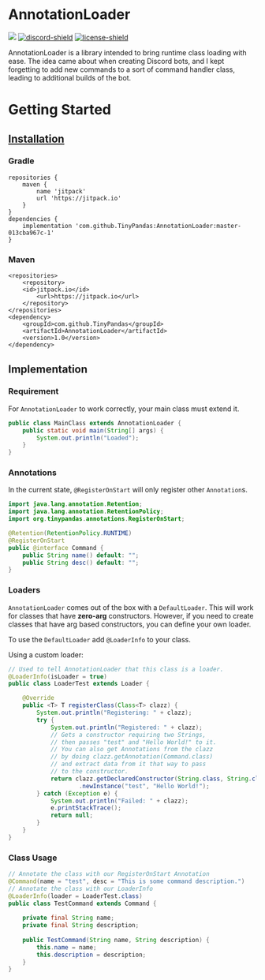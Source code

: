 [discord-invite]: https://discord.gg/w3BmYhkKUP
[discord-shield]: https://discord.com/api/guilds/546033322401464320/widget.png
[license]: https://github.com/TinyPandas/AnnotationLoader/tree/master/LICENSE
[license-shield]: https://img.shields.io/badge/License-GNUv3-blue

# AnnotationLoader
[![](https://jitpack.io/v/TinyPandas/AnnotationLoader.svg)](https://jitpack.io/#TinyPandas/AnnotationLoader)
[![discord-shield][]][discord-invite]
[![license-shield][]][license]

AnnotationLoader is a library intended to bring runtime class loading with ease.
The idea came about when creating Discord bots, and I kept forgetting to add new
commands to a sort of command handler class, leading to additional builds of the
bot.

# Getting Started
## <ins>Installation</ins>
### Gradle
```
repositories {
    maven {
        name 'jitpack'
        url 'https://jitpack.io'
    }
}
dependencies {
    implementation 'com.github.TinyPandas:AnnotationLoader:master-013cba967c-1'
}
```

### Maven
```
<repositories>
    <repository>
	<id>jitpack.io</id>
        <url>https://jitpack.io</url>
    </repository>
</repositories>
<dependency>
    <groupId>com.github.TinyPandas</groupId>
    <artifactId>AnnotationLoader</artifactId>
    <version>1.0</version>
</dependency>
```

## Implementation
### Requirement
For `AnnotationLoader` to work correctly, your main class must extend it.

```java
public class MainClass extends AnnotationLoader {
    public static void main(String[] args) {
        System.out.println("Loaded");
    }
}
```

### Annotations
In the current state, `@RegisterOnStart` will only register other `Annotation`s.

```java
import java.lang.annotation.Retention;
import java.lang.annotation.RetentionPolicy;
import org.tinypandas.annotations.RegisterOnStart;

@Retention(RetentionPolicy.RUNTIME)
@RegisterOnStart
public @interface Command {
    public String name() default: "";
    public String desc() default: "";
}
```

### Loaders
`AnnotationLoader` comes out of the box with a `DefaultLoader`. This will work
for classes that have **zero-arg** constructors. However, if you need to create
classes that have arg based constructors, you can define your own loader.

To use the `DefaultLoader` add `@LoaderInfo` to your class.

Using a custom loader:
```java
// Used to tell AnnotationLoader that this class is a loader.
@LoaderInfo(isLoader = true)
public class LoaderTest extends Loader {

    @Override
    public <T> T registerClass(Class<T> clazz) {
        System.out.println("Registering: " + clazz);
        try {
            System.out.println("Registered: " + clazz);
            // Gets a constructor requiring two Strings, 
            // then passes "test" and "Hello World!" to it.
            // You can also get Annotations from the clazz
            // by doing clazz.getAnnotation(Command.class)
            // and extract data from it that way to pass
            // to the constructor.
            return clazz.getDeclaredConstructor(String.class, String.class)
                    .newInstance("test", "Hello World!");
        } catch (Exception e) {
            System.out.println("Failed: " + clazz);
            e.printStackTrace();
            return null;
        }
    }
}
```

### Class Usage

```java
// Annotate the class with our RegisterOnStart Annotation
@Command(name = "test", desc = "This is some command description.")
// Annotate the class with our LoaderInfo
@LoaderInfo(loader = LoaderTest.class)
public class TestCommand extends Command {
    
    private final String name;
    private final String description;
    
    public TestCommand(String name, String description) {
        this.name = name;
        this.description = description;
    }
}
```
